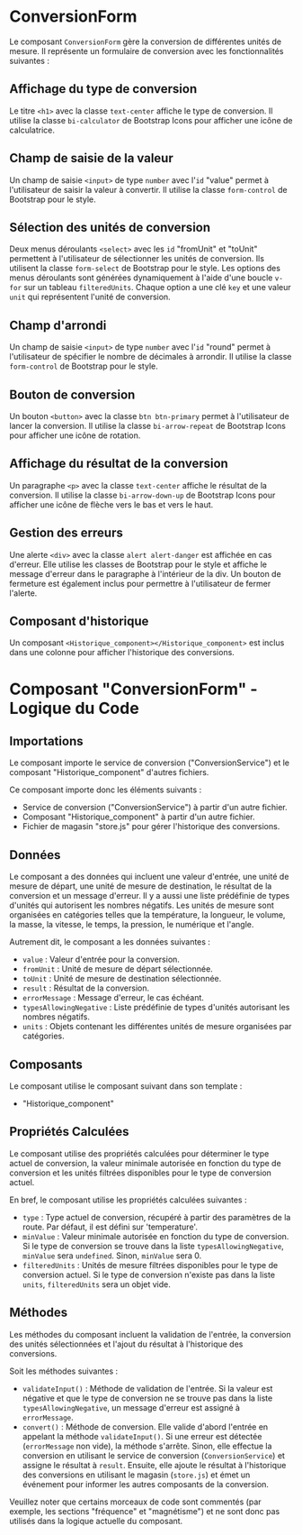 # ConversionForm

Le composant `ConversionForm` gère la conversion de différentes unités de mesure.  Il représente un formulaire de conversion avec les fonctionnalités suivantes :

## Affichage du type de conversion

Le titre `<h1>` avec la classe `text-center` affiche le type de conversion. Il utilise la classe `bi-calculator` de Bootstrap Icons pour afficher une icône de calculatrice.

## Champ de saisie de la valeur

Un champ de saisie `<input>` de type `number` avec l'`id` "value" permet à l'utilisateur de saisir la valeur à convertir. Il utilise la classe `form-control` de Bootstrap pour le style.

## Sélection des unités de conversion

Deux menus déroulants `<select>` avec les `id` "fromUnit" et "toUnit" permettent à l'utilisateur de sélectionner les unités de conversion. Ils utilisent la classe `form-select` de Bootstrap pour le style.
Les options des menus déroulants sont générées dynamiquement à l'aide d'une boucle `v-for` sur un tableau `filteredUnits`. Chaque option a une clé `key` et une valeur `unit` qui représentent l'unité de conversion.

## Champ d'arrondi

Un champ de saisie `<input>` de type `number` avec l'`id` "round" permet à l'utilisateur de spécifier le nombre de décimales à arrondir. Il utilise la classe `form-control` de Bootstrap pour le style.

## Bouton de conversion

Un bouton `<button>` avec la classe `btn btn-primary` permet à l'utilisateur de lancer la conversion. Il utilise la classe `bi-arrow-repeat` de Bootstrap Icons pour afficher une icône de rotation.

## Affichage du résultat de la conversion

Un paragraphe `<p>` avec la classe `text-center` affiche le résultat de la conversion. Il utilise la classe `bi-arrow-down-up` de Bootstrap Icons pour afficher une icône de flèche vers le bas et vers le haut.

## Gestion des erreurs

Une alerte `<div>` avec la classe `alert alert-danger` est affichée en cas d'erreur. Elle utilise les classes de Bootstrap pour le style et affiche le message d'erreur dans le paragraphe à l'intérieur de la div. Un bouton de fermeture est également inclus pour permettre à l'utilisateur de fermer l'alerte.

## Composant d'historique

Un composant `<Historique_component></Historique_component>` est inclus dans une colonne pour afficher l'historique des conversions.

# Composant "ConversionForm" - Logique du Code

## Importations

Le composant importe le service de conversion ("ConversionService") et le composant "Historique_component" d'autres fichiers.

Ce composant importe donc les éléments suivants :
- Service de conversion ("ConversionService") à partir d'un autre fichier.
- Composant "Historique_component" à partir d'un autre fichier.
- Fichier de magasin "store.js" pour gérer l'historique des conversions.

## Données

Le composant a des données qui incluent une valeur d'entrée, une unité de mesure de départ, une unité de mesure de destination, le résultat de la conversion et un message d'erreur. Il y a aussi une liste prédéfinie de types d'unités qui autorisent les nombres négatifs. Les unités de mesure sont organisées en catégories telles que la température, la longueur, le volume, la masse, la vitesse, le temps, la pression, le numérique et l'angle.

Autrement dit, le composant a les données suivantes :
- `value` : Valeur d'entrée pour la conversion.
- `fromUnit` : Unité de mesure de départ sélectionnée.
- `toUnit` : Unité de mesure de destination sélectionnée.
- `result` : Résultat de la conversion.
- `errorMessage` : Message d'erreur, le cas échéant.
- `typesAllowingNegative` : Liste prédéfinie de types d'unités autorisant les nombres négatifs.
- `units` : Objets contenant les différentes unités de mesure organisées par catégories.

## Composants
Le composant utilise le composant suivant dans son template :
- "Historique_component"

## Propriétés Calculées

Le composant utilise des propriétés calculées pour déterminer le type actuel de conversion, la valeur minimale autorisée en fonction du type de conversion et les unités filtrées disponibles pour le type de conversion actuel.

En bref, le composant utilise les propriétés calculées suivantes :
- `type` : Type actuel de conversion, récupéré à partir des paramètres de la route. Par défaut, il est défini sur 'temperature'.
- `minValue` : Valeur minimale autorisée en fonction du type de conversion. Si le type de conversion se trouve dans la liste `typesAllowingNegative`, `minValue` sera `undefined`. Sinon, `minValue` sera 0.
- `filteredUnits` : Unités de mesure filtrées disponibles pour le type de conversion actuel. Si le type de conversion n'existe pas dans la liste `units`, `filteredUnits` sera un objet vide.

## Méthodes

Les méthodes du composant incluent la validation de l'entrée, la conversion des unités sélectionnées et l'ajout du résultat à l'historique des conversions.

Soit les méthodes suivantes :
- `validateInput()` : Méthode de validation de l'entrée. Si la valeur est négative et que le type de conversion ne se trouve pas dans la liste `typesAllowingNegative`, un message d'erreur est assigné à `errorMessage`.
- `convert()` : Méthode de conversion. Elle valide d'abord l'entrée en appelant la méthode `validateInput()`. Si une erreur est détectée (`errorMessage` non vide), la méthode s'arrête. Sinon, elle effectue la conversion en utilisant le service de conversion (`ConversionService`) et assigne le résultat à `result`. Ensuite, elle ajoute le résultat à l'historique des conversions en utilisant le magasin (`store.js`) et émet un événement pour informer les autres composants de la conversion.

Veuillez noter que certains morceaux de code sont commentés (par exemple, les sections "fréquence" et "magnétisme") et ne sont donc pas utilisés dans la logique actuelle du composant.

